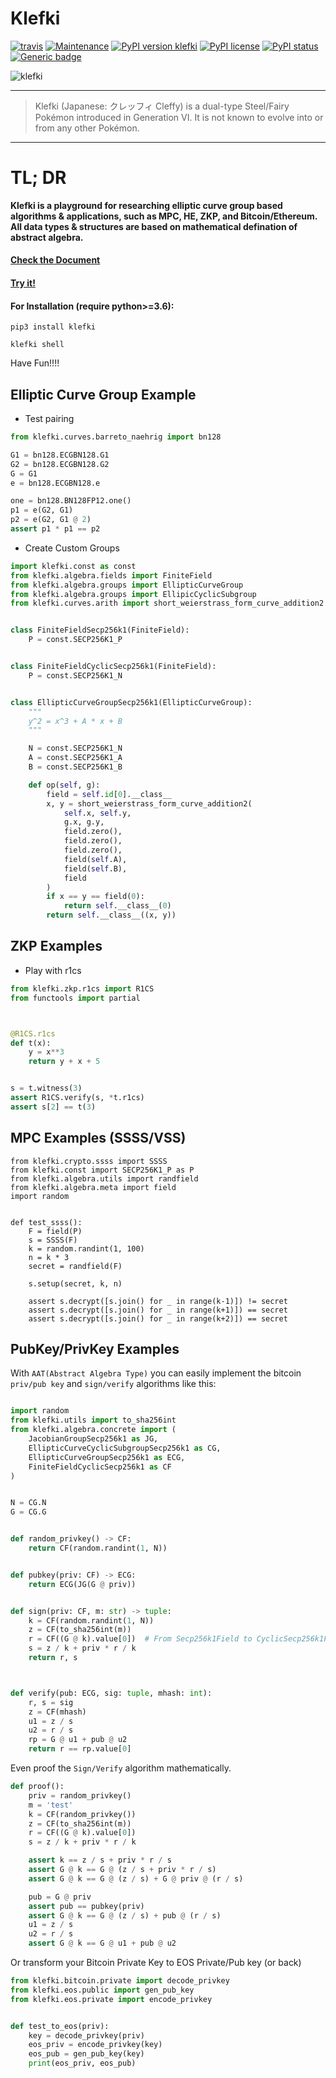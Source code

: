 Klefki
===================

[![travis](https://travis-ci.org/RyanKung/klefki.svg?branch=master)](https://travis-ci.org/RyanKung/klefki)
[![Maintenance](https://img.shields.io/badge/Maintained%3F-yes-green.svg)](https://GitHub.com/RyanKung/klefki/graphs/commit-activity)
[![PyPI version klefki](https://badge.fury.io/py/klefki.svg)](https://pypi.python.org/pypi/klefki/)
[![PyPI license](https://img.shields.io/pypi/l/klefki.svg)](https://pypi.python.org/pypi/klefki/)
[![PyPI status](https://img.shields.io/pypi/status/klefki.svg)](https://pypi.python.org/pypi/klefki/)
[![Generic badge](https://img.shields.io/badge/Document-passing-blue.svg)](https://zeroprophet.github.io/klefki/)

![klefki](res/707Klefki.png)

----------------------

> Klefki (Japanese: クレッフィ Cleffy) is a dual-type Steel/Fairy Pokémon introduced in Generation VI. It is not known to evolve into or from any other Pokémon.

----------------------

# TL; DR

**Klefki is a playground for researching elliptic curve group based algorithms & applications, such as MPC, HE, ZKP, and Bitcoin/Ethereum. All data types & structures are based on mathematical defination of abstract algebra.**

#### [Check the Document](https://ryankung.github.io/klefki)

#### [Try it!](https://repl.it/@RyanKung/Klefki-Demo)


#### For Installation (require python>=3.6):

```shell
pip3 install klefki

klefki shell
```

Have Fun!!!!

## Elliptic Curve Group Example

* Test pairing

```python
from klefki.curves.barreto_naehrig import bn128

G1 = bn128.ECGBN128.G1
G2 = bn128.ECGBN128.G2
G = G1
e = bn128.ECGBN128.e

one = bn128.BN128FP12.one()
p1 = e(G2, G1)
p2 = e(G2, G1 @ 2)
assert p1 * p1 == p2
```

* Create Custom Groups

```python
import klefki.const as const
from klefki.algebra.fields import FiniteField
from klefki.algebra.groups import EllipticCurveGroup
from klefki.algebra.groups import EllipicCyclicSubgroup
from klefki.curves.arith import short_weierstrass_form_curve_addition2


class FiniteFieldSecp256k1(FiniteField):
    P = const.SECP256K1_P


class FiniteFieldCyclicSecp256k1(FiniteField):
    P = const.SECP256K1_N


class EllipticCurveGroupSecp256k1(EllipticCurveGroup):
    """
    y^2 = x^3 + A * x + B
    """

    N = const.SECP256K1_N
    A = const.SECP256K1_A
    B = const.SECP256K1_B

    def op(self, g):
        field = self.id[0].__class__
        x, y = short_weierstrass_form_curve_addition2(
            self.x, self.y,
            g.x, g.y,
            field.zero(),
            field.zero(),
            field.zero(),
            field(self.A),
            field(self.B),
            field
        )
        if x == y == field(0):
            return self.__class__(0)
        return self.__class__((x, y))

```


## ZKP Examples

* Play with r1cs

```python
from klefki.zkp.r1cs import R1CS
from functools import partial



@R1CS.r1cs
def t(x):
    y = x**3
    return y + x + 5


s = t.witness(3)
assert R1CS.verify(s, *t.r1cs)
assert s[2] == t(3)
```


## MPC Examples (SSSS/VSS)

```
from klefki.crypto.ssss import SSSS
from klefki.const import SECP256K1_P as P
from klefki.algebra.utils import randfield
from klefki.algebra.meta import field
import random


def test_ssss():
    F = field(P)
    s = SSSS(F)
    k = random.randint(1, 100)
    n = k * 3
    secret = randfield(F)

    s.setup(secret, k, n)

    assert s.decrypt([s.join() for _ in range(k-1)]) != secret
    assert s.decrypt([s.join() for _ in range(k+1)]) == secret
    assert s.decrypt([s.join() for _ in range(k+2)]) == secret

```


## PubKey/PrivKey Examples

With `AAT(Abstract Algebra Type)` you can easily implement the bitcoin `priv/pub key` and `sign/verify` algorithms like this:

```python

import random
from klefki.utils import to_sha256int
from klefki.algebra.concrete import (
    JacobianGroupSecp256k1 as JG,
    EllipticCurveCyclicSubgroupSecp256k1 as CG,
    EllipticCurveGroupSecp256k1 as ECG,
    FiniteFieldCyclicSecp256k1 as CF
)


N = CG.N
G = CG.G


def random_privkey() -> CF:
    return CF(random.randint(1, N))


def pubkey(priv: CF) -> ECG:
    return ECG(JG(G @ priv))


def sign(priv: CF, m: str) -> tuple:
    k = CF(random.randint(1, N))
    z = CF(to_sha256int(m))
    r = CF((G @ k).value[0])  # From Secp256k1Field to CyclicSecp256k1Field
    s = z / k + priv * r / k
    return r, s



def verify(pub: ECG, sig: tuple, mhash: int):
    r, s = sig
    z = CF(mhash)
    u1 = z / s
    u2 = r / s
    rp = G @ u1 + pub @ u2
    return r == rp.value[0]

```

Even proof the `Sign/Verify` algorithm mathematically.


```python
def proof():
    priv = random_privkey()
    m = 'test'
    k = CF(random_privkey())
    z = CF(to_sha256int(m))
    r = CF((G @ k).value[0])
    s = z / k + priv * r / k

    assert k == z / s + priv * r / s
    assert G @ k == G @ (z / s + priv * r / s)
    assert G @ k == G @ (z / s) + G @ priv @ (r / s)

    pub = G @ priv
    assert pub == pubkey(priv)
    assert G @ k == G @ (z / s) + pub @ (r / s)
    u1 = z / s
    u2 = r / s
    assert G @ k == G @ u1 + pub @ u2


```

Or transform your Bitcoin Private Key to EOS Private/Pub key (or back)

```python
from klefki.bitcoin.private import decode_privkey
from klefki.eos.public import gen_pub_key
from klefki.eos.private import encode_privkey


def test_to_eos(priv):
    key = decode_privkey(priv)
    eos_priv = encode_privkey(key)
    eos_pub = gen_pub_key(key)
    print(eos_priv, eos_pub)

```
